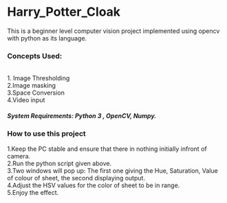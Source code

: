 # Harry_Potter_Cloak
This is a beginner level computer vision project implemented using opencv with python as its language.</br>

<h3>Concepts Used: </h3></br>
1. Image Thresholding</br>
2.Image masking</br>
3.Space Conversion</br>
4.Video input</br>

<h5>System Requirements: Python 3 , OpenCV, Numpy.

<h3>How to use this project</h3>
1.Keep the PC stable and ensure that there in nothing initially infront of camera.</br>
2.Run the python script given above.</br>
3.Two windows will pop up: The first one giving the Hue, Saturation, Value of colour of sheet, the second displaying output.</br>
4.Adjust the HSV values for the color of sheet to be in range.</br>
5.Enjoy the effect.
